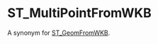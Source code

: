 
# ST_MultiPointFromWKB

A synonym for [ST_GeomFromWKB](https://mariadb.com/kb/en/st_geomfromwkbt).


